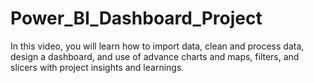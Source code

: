 # Power_BI_Dashboard_Project
In this video, you will learn how to import data, clean and process data, design a dashboard, and use of advance charts and maps, filters, and slicers with project insights and learnings.
